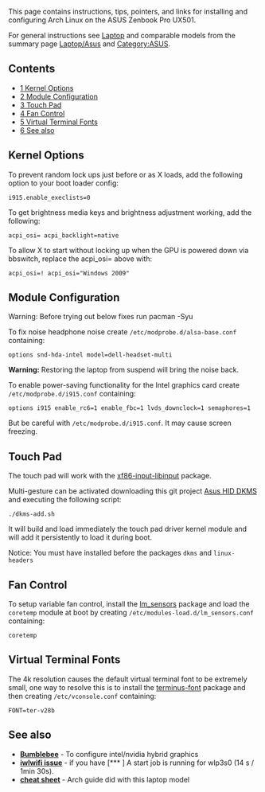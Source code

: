 This page contains instructions, tips, pointers, and links for installing and configuring Arch Linux on the ASUS Zenbook Pro UX501\.

For general instructions see [Laptop](/index.php/Laptop "Laptop") and comparable models from the summary page [Laptop/Asus](/index.php/Laptop/Asus "Laptop/Asus") and [Category:ASUS](/index.php/Category:ASUS "Category:ASUS").

## Contents

*   [1 Kernel Options](#Kernel_Options)
*   [2 Module Configuration](#Module_Configuration)
*   [3 Touch Pad](#Touch_Pad)
*   [4 Fan Control](#Fan_Control)
*   [5 Virtual Terminal Fonts](#Virtual_Terminal_Fonts)
*   [6 See also](#See_also)

## Kernel Options

To prevent random lock ups just before or as X loads, add the following option to your boot loader config:

```
i915.enable_execlists=0

```

To get brightness media keys and brightness adjustment working, add the following:

```
acpi_osi= acpi_backlight=native

```

To allow X to start without locking up when the GPU is powered down via bbswitch, replace the acpi_osi= above with:

```
acpi_osi=! acpi_osi="Windows 2009"

```

## Module Configuration

Warning: Before trying out below fixes run pacman -Syu

To fix noise headphone noise create `/etc/modprobe.d/alsa-base.conf` containing:

```
options snd-hda-intel model=dell-headset-multi

```

**Warning:** Restoring the laptop from suspend will bring the noise back.

To enable power-saving functionality for the Intel graphics card create `/etc/modprobe.d/i915.conf` containing:

```
options i915 enable_rc6=1 enable_fbc=1 lvds_downclock=1 semaphores=1

```

But be careful with `/etc/modprobe.d/i915.conf`. It may cause screen freezing.

## Touch Pad

The touch pad will work with the [xf86-input-libinput](https://www.archlinux.org/packages/?name=xf86-input-libinput) package.

Multi-gesture can be activated downloading this git project [Asus HID DKMS](https://github.com/vlasenko/hid-asus-dkms) and executing the following script:

```
./dkms-add.sh

```

It will build and load immediately the touch pad driver kernel module and will add it persistently to load it during boot.

Notice: You must have installed before the packages `dkms` and `linux-headers`

## Fan Control

To setup variable fan control, install the [lm_sensors](https://www.archlinux.org/packages/?name=lm_sensors) package and load the `coretemp` module at boot by creating `/etc/modules-load.d/lm_sensors.conf` containing:

```
coretemp

```

## Virtual Terminal Fonts

The 4k resolution causes the default virtual terminal font to be extremely small, one way to resolve this is to install the [terminus-font](https://www.archlinux.org/packages/?name=terminus-font) package and then creating `/etc/vconsole.conf` containing:

```
FONT=ter-v28b

```

## See also

*   **[Bumblebee](/index.php/Bumblebee "Bumblebee")** - To configure intel/nvidia hybrid graphics
*   **[iwlwifi issue](https://bbs.archlinux.org/viewtopic.php?id=213363)** - if you have [*** ] A start job is running for wlp3s0 (14 s / 1min 30s).
*   **[cheat sheet](https://github.com/nicholasglazer/arch-cheat-sheet)** - Arch guide did with this laptop model
